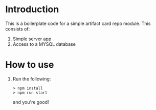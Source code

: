 # Introduction
This is a boilerplate code for a simple artifact card repo module.
This consists of:
1. Simple server app
2. Access to a MYSQL database

# How to use

1. Run the following:
   ```
   > npm install
   > npm run start
   ```

    and you're good!
